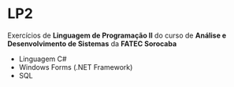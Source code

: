 # LP2

Exercícios de **Linguagem de Programação II** do curso de **Análise e Desenvolvimento de Sistemas** da **FATEC Sorocaba**

* Linguagem C#
* Windows Forms (.NET Framework)
* SQL
